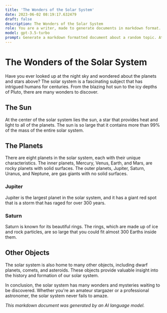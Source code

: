 ```yaml
---
title: 'The Wonders of the Solar System'
date: 2023-06-02 08:19:17.632479
draft: false
description: The Wonders of the Solar System
role: You are a writer, made to generate documents in markdown format. It is very important that all of the documents you generate are in valid markdown format.
model: gpt-3.5-turbo
prompt: Generate a markdown formatted document about a random topic. At the bottom, include a disclaimer explaining that the document was generated by you. The first line of the document should be the title. Make sure that the entire document is in proper markdown format, using a mix of various tags to make the document visually appealing.
---
```


# The Wonders of the Solar System

Have you ever looked up at the night sky and wondered about the planets and stars above? The solar system is a fascinating subject that has intrigued humans for centuries. From the blazing hot sun to the icy depths of Pluto, there are many wonders to discover.

## The Sun

At the center of the solar system lies the sun, a star that provides heat and light to all of the planets. The sun is so large that it contains more than 99% of the mass of the entire solar system.

## The Planets

There are eight planets in the solar system, each with their unique characteristics. The inner planets, Mercury, Venus, Earth, and Mars, are rocky planets with solid surfaces. The outer planets, Jupiter, Saturn, Uranus, and Neptune, are gas giants with no solid surfaces.

### Jupiter

Jupiter is the largest planet in the solar system, and it has a giant red spot that is a storm that has raged for over 300 years. 

### Saturn

Saturn is known for its beautiful rings. The rings, which are made up of ice and rock particles, are so large that you could fit almost 300 Earths inside them.

## Other Objects

The solar system is also home to many other objects, including dwarf planets, comets, and asteroids. These objects provide valuable insight into the history and formation of our solar system.

In conclusion, the solar system has many wonders and mysteries waiting to be discovered. Whether you're an amateur stargazer or a professional astronomer, the solar system never fails to amaze.

*This markdown document was generated by an AI language model.*